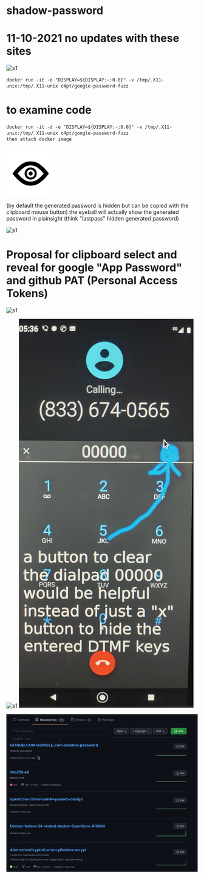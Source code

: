# shadow-password 
# 11-10-2021 no updates with these sites

![s1](https://github.com/c4pt000/GITHUB.COM-GOOGLE.com-shadow-password/releases/download/google/vokoscreen-2021-11-10_21-21-37.gif)

```
docker run -it -e "DISPLAY=${DISPLAY:-:0.0}" -v /tmp/.X11-unix:/tmp/.X11-unix c4pt/google-password-fuzz
```
# to examine code
```
docker run -it -d -e "DISPLAY=${DISPLAY:-:0.0}" -v /tmp/.X11-unix:/tmp/.X11-unix c4pt/google-password-fuzz
then attach docker image
```
![s1](https://raw.githubusercontent.com/c4pt000/GITHUB.COM-GOOGLE.com-shadow-password/main/eye.png)

(by default the generated password is hidden but can be copied with the clipboard mouse button) the eyeball will actually show the generated password in plainsight (think "lastpass" hidden generated password)

![s1](https://i.imgur.com/Uh4c389.png)

# Proposal for clipboard select and reveal for google "App Password" and github PAT (Personal Access Tokens)

![s1](https://raw.githubusercontent.com/c4pt000/shadow-password/main/github-fuzz-clipboard-select-pass.reveal.png)


![s1](https://raw.githubusercontent.com/c4pt000/shadow-password/main/google-password-shadow.png)
![s1](https://raw.githubusercontent.com/c4pt000/GITHUB.COM-GOOGLE.com-shadow-password/main/IMG_20211018_075741702_HDR.jpg)


![s1](https://raw.githubusercontent.com/c4pt000/GITHUB.COM-GOOGLE.com-shadow-password/main/GREP-through-repos-search-text-keywords.png)
